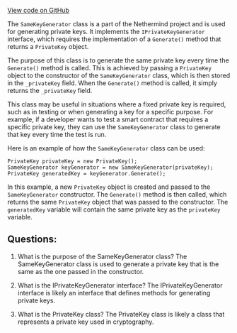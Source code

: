 [View code on GitHub](https://github.com/NethermindEth/nethermind/src/Nethermind/Nethermind.Crypto/SameKeyGenerator.cs)

The `SameKeyGenerator` class is a part of the Nethermind project and is used for generating private keys. It implements the `IPrivateKeyGenerator` interface, which requires the implementation of a `Generate()` method that returns a `PrivateKey` object. 

The purpose of this class is to generate the same private key every time the `Generate()` method is called. This is achieved by passing a `PrivateKey` object to the constructor of the `SameKeyGenerator` class, which is then stored in the `_privateKey` field. When the `Generate()` method is called, it simply returns the `_privateKey` field.

This class may be useful in situations where a fixed private key is required, such as in testing or when generating a key for a specific purpose. For example, if a developer wants to test a smart contract that requires a specific private key, they can use the `SameKeyGenerator` class to generate that key every time the test is run.

Here is an example of how the `SameKeyGenerator` class can be used:

```
PrivateKey privateKey = new PrivateKey();
SameKeyGenerator keyGenerator = new SameKeyGenerator(privateKey);
PrivateKey generatedKey = keyGenerator.Generate();
```

In this example, a new `PrivateKey` object is created and passed to the `SameKeyGenerator` constructor. The `Generate()` method is then called, which returns the same `PrivateKey` object that was passed to the constructor. The `generatedKey` variable will contain the same private key as the `privateKey` variable.
## Questions: 
 1. What is the purpose of the SameKeyGenerator class?
   The SameKeyGenerator class is used to generate a private key that is the same as the one passed in the constructor.

2. What is the IPrivateKeyGenerator interface?
   The IPrivateKeyGenerator interface is likely an interface that defines methods for generating private keys.

3. What is the PrivateKey class?
   The PrivateKey class is likely a class that represents a private key used in cryptography.